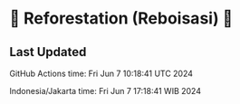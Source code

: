 
# 🌳 Reforestation (Reboisasi) 🌲

## Last Updated

GitHub Actions time: Fri Jun  7 10:18:41 UTC 2024

Indonesia/Jakarta time: Fri Jun  7 17:18:41 WIB 2024
